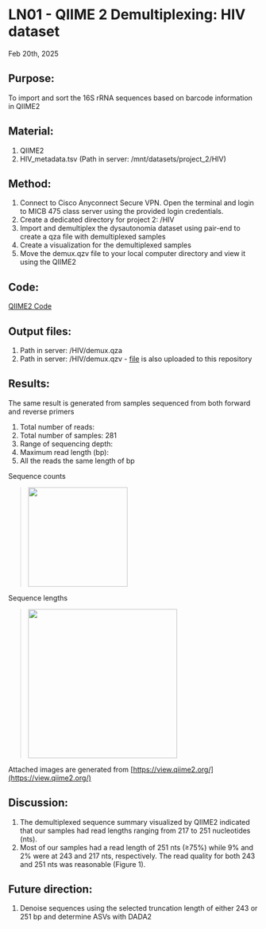 # LN01 - QIIME 2 Demultiplexing: HIV dataset 

Feb 20th, 2025

## Purpose:
To import and sort the 16S rRNA sequences based on barcode information in QIIME2 

## Material: 
1. QIIME2
2. HIV_metadata.tsv (Path in server: /mnt/datasets/project_2/HIV)

## Method:
1. Connect to Cisco Anyconnect Secure VPN. Open the terminal and login to MICB 475 class server using the provided login credentials.
2. Create a dedicated directory for project 2: /HIV
3. Import and demultiplex the dysautonomia dataset using pair-end to create a qza file with
demultiplexed samples 
5. Create a visualization for the demultiplexed samples
6. Move the demux.qzv file to your local computer directory and view it using the QIIME2

## Code: 
[QIIME2 Code](QIIME2-Analysis/QIIME2-Data-Processing-Script.txt)

## Output files:
1. Path in server: /HIV/demux.qza
2. Path in server: /HIV/demux.qzv - [file](QIIME2-Analysis/Qiime-output-files/demux.qzv) is also uploaded to this repository
   
## Results: 
The same result is generated from samples sequenced from both forward and reverse primers
1. Total number of reads:  
2. Total number of samples: 281
3. Range of sequencing depth: 
4. Maximum read length (bp): 
5. All the reads the same length of  bp

Sequence counts
> <img src="..." height="200">

Sequence lengths
> <img src="..." height="300">

Attached images are generated from [https://view.qiime2.org/](https://view.qiime2.org/)

## Discussion:
1. The demultiplexed sequence summary visualized by QIIME2 indicated that our samples had read lengths ranging from 217 to 251 nucleotides (nts).
2. Most of our samples had a read length of 251 nts (≥75%) while 9% and 2% were at 243 and 217 nts, respectively. The read quality for both 243 and 251 nts was reasonable (Figure 1). 
## Future direction:
1. Denoise sequences using the selected truncation length of either 243 or 251 bp and determine ASVs with DADA2
